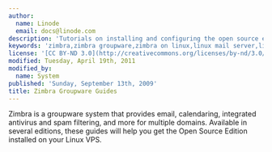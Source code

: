 ```yaml
---
author:
  name: Linode
  email: docs@linode.com
description: 'Tutorials on installing and configuring the open source edition of Zimbra groupware on your Linux VPS.'
keywords: 'zimbra,zimbra groupware,zimbra on linux,linux mail server,linux email'
license: '[CC BY-ND 3.0](http://creativecommons.org/licenses/by-nd/3.0/us/)'
modified: Tuesday, April 19th, 2011
modified_by:
  name: System
published: 'Sunday, September 13th, 2009'
title: Zimbra Groupware Guides
---
```


Zimbra is a groupware system that provides email, calendaring, integrated antivirus and spam filtering, and more for multiple domains. Available in several editions, these guides will help you get the Open Source Edition installed on your Linux VPS.
